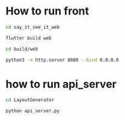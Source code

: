 # How to run front

```bash
cd say_it_see_it_web

flutter build web

cd build/web

python3 -m http.server 8080 --bind 0.0.0.0
```

# how to run api_server

```bash
cd LayoutGenerator

python api_server.py
```